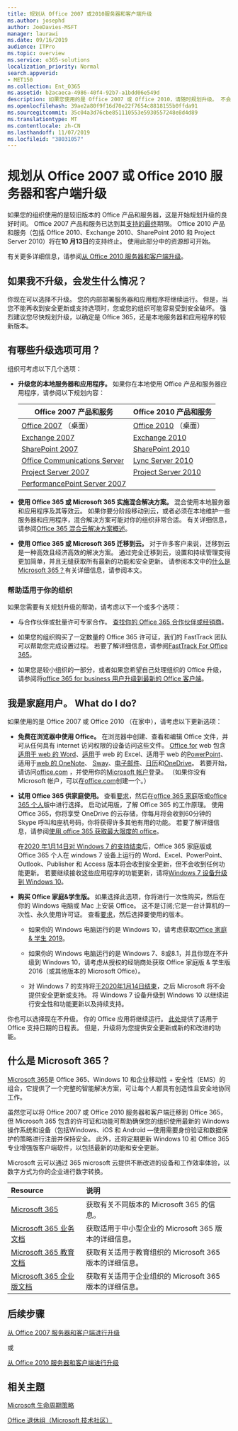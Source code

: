 ```yaml
---
title: 规划从 Office 2007 或2010服务器和客户端升级
ms.author: josephd
author: JoeDavies-MSFT
manager: laurawi
ms.date: 09/16/2019
audience: ITPro
ms.topic: overview
ms.service: o365-solutions
localization_priority: Normal
search.appverid:
- MET150
ms.collection: Ent_O365
ms.assetid: b2acaeca-4986-40f4-92b7-a1bdd06e549d
description: 如果您使用的是 Office 2007 或 Office 2010，请随时规划升级。 不会堵塞过期和不受支持的应用程序和服务器。 使用这些资源开始使用您的计划。
ms.openlocfilehash: 39ae2a80f9f16d70e22f7654c8818155b0ffda91
ms.sourcegitcommit: 35c04a3d76cbe851110553e5930557248e8d4d89
ms.translationtype: MT
ms.contentlocale: zh-CN
ms.lasthandoff: 11/07/2019
ms.locfileid: "38031057"
---
```

# <a name="plan-your-upgrade-from-office-2007-or-office-2010-servers-and-clients"></a>规划从 Office 2007 或 Office 2010 服务器和客户端升级

如果您的组织使用的是较旧版本的 Office 产品和服务器，这是开始规划升级的良好时间。 Office 2007 产品和服务已达到其[支持的最终](upgrade-from-office-2007-servers-and-products.md)期限。 Office 2010 产品和服务（包括 Office 2010、Exchange 2010、SharePoint 2010 和 Project Server 2010）将在**10 月13日**的支持终止。 使用此部分中的资源即可开始。

有关更多详细信息，请参阅[从 Office 2010 服务器和客户端升级](upgrade-from-office-2010-servers-and-products.md)。

## <a name="what-happens-if-i-dont-upgrade"></a>如果我不升级，会发生什么情况？

你现在可以选择不升级。 您的内部部署服务器和应用程序将继续运行。 但是，当您不能再收到安全更新或支持选项时，您或您的组织可能容易受到安全破坏。 强烈建议您尽快规划升级，以确定是 Office 365，还是本地服务器和应用程序的较新版本。

## <a name="what-upgrade-options-are-available"></a>有哪些升级选项可用？      

组织可考虑以下几个选项：

- **升级您的本地服务器和应用程序。** 如果你在本地使用 Office 产品和服务器应用程序，请参阅以下规划内容：<br/> 

    
    |Office 2007 产品和服务  |Office 2010 产品和服务  |
    |---------|---------|
    |[Office 2007](https://docs.microsoft.com/DeployOffice/office-2007-end-support-roadmap) （桌面） | [Office 2010](https://docs.microsoft.com/DeployOffice/office-2010-end-support-roadmap) （桌面） |
    |[Exchange 2007](exchange-2007-end-of-support.md) |[Exchange 2010](exchange-2010-end-of-support.md) |
    |[SharePoint 2007](sharepoint-2007-end-of-support.md) |[SharePoint 2010](upgrade-from-sharepoint-2010.md) |
    |[Office Communications Server](https://docs.microsoft.com/skypeforbusiness/plan-your-deployment/upgrade) |[Lync Server 2010](https://docs.microsoft.com/skypeforbusiness/plan-your-deployment/upgrade) |
    |[Project Server 2007](project-server-2007-end-of-support.md) |[Project Server 2010](project-server-2010-end-of-support.md) |
    |[PerformancePoint Server 2007](pps-2007-end-of-support.md) | |
 
- **使用 Office 365 或 Microsoft 365 实施混合解决方案。** 混合使用本地服务器和应用程序及其等效云。 如果你要分阶段移动到云，或者必须在本地维护一些服务器和应用程序，混合解决方案可能对你的组织非常合适。 有关详细信息，请参阅[Office 365 混合云解决方案概述](hybrid-cloud-overview.md)。 
    
- **使用 Office 365 或 Microsoft 365 迁移到云。** 对于许多客户来说，迁移到云是一种高效且经济高效的解决方案。 通过完全迁移到云，设置和持续管理变得更加简单，并且无缝获取所有最新的功能和安全更新。 请参阅本文中的[什么是 Microsoft 365？](#what-is-microsoft-365)有关详细信息，请参阅本文。
    
### <a name="help-is-available-for-your-organization"></a>帮助适用于你的组织

如果您需要有关规划升级的帮助，请考虑以下一个或多个选项：

- 与合作伙伴或批量许可专家合作。 [查找你的 Office 365 合作伙伴或经销商](https://support.office.com/article/b6c18a9b-2aed-4c84-9d75-af709160258c.aspx)。 

- 如果您的组织购买了一定数量的 Office 365 许可证，我们的 FastTrack 团队可以帮助您完成设置过程。 若要了解详细信息，请参阅[FastTrack For Office 365](https://www.microsoft.com/fasttrack/microsoft-365/office-365)。

- 如果您是较小组织的一部分，或者如果您希望自己处理组织的 Office 升级，请参阅将[office 365 for business 用户升级到最新的 Office 客户端](https://docs.microsoft.com/office365/admin/setup/upgrade-users-to-latest-office-client)。 
  
## <a name="im-a-home-user-what-do-i-do"></a>我是家庭用户。 What do I do?

如果使用的是 Office 2007 或 Office 2010 （在家中），请考虑以下更新选项：

- **免费在浏览器中使用 Office。** 在浏览器中创建、查看和编辑 Office 文件，并可从任何具有 internet 访问权限的设备访问这些文件。 [Office for](https://products.office.com/office-online/documents-spreadsheets-presentations-office-online) web 包含[适用于 web 的 Word](https://go.microsoft.com/fwlink/p/?linkid=746664)、[适用](https://go.microsoft.com/fwlink/p/?linkid=746665)于 web 的 Excel、适用于 web 的[PowerPoint](https://go.microsoft.com/fwlink/p/?linkid=746666)、适用于[web 的 OneNote](https://go.microsoft.com/fwlink/p/?linkid=746674)、 [Sway](https://go.microsoft.com/fwlink/p/?linkid=746675)、[电子邮件](https://go.microsoft.com/fwlink/p/?linkid=746676)、[日历](https://go.microsoft.com/fwlink/p/?linkid=746678)和[OneDrive](https://go.microsoft.com/fwlink/p/?linkid=746679)。 若要开始，请访问[office.com](https://office.com) ，并使用你的[Microsoft 帐户](https://account.microsoft.com/account)登录。 （如果你没有 Microsoft 帐户，可以在[office.com](https://office.com)创建一个。）

- **试用 Office 365 供家庭使用。** 查看[要求](https://www.microsoft.com/p/office-365-home/cfq7ttc0k5dm?rtc=1&activetab=pivot:techspecstab)，然后在[office 365 家庭](https://www.microsoft.com/p/office-365-home/cfq7ttc0k5dm)版或[office 365 个人](https://www.microsoft.com/p/office-365-personal/cfq7ttc0k5bf)版中进行选择。 启动试用版，了解 Office 365 的工作原理。 使用 Office 365，你将享受 OneDrive 的云存储，你每月将会收到60分钟的 Skype 呼叫和座机号码，你将获得许多其他有用的功能。 若要了解详细信息，请参阅[使用 office 365 获取最大限度的 office](https://products.office.com/compare-all-microsoft-office-products?&activetab=tab%3aprimaryr1)。

   在[2020 年1月14日对 Windows 7 的支持结束](https://www.microsoft.com/windowsforbusiness/end-of-windows-7-support)后，Office 365 家庭版或 Office 365 个人在 windows 7 设备上运行的 Word、Excel、PowerPoint、Outlook、Publisher 和 Access 版本将会收到安全更新，但不会收到任何功能更新。 若要继续接收这些应用程序的功能更新，请将[Windows 7 设备升级到 Windows 10](https://support.microsoft.com/help/12435/windows-10-upgrade-faq)。
    
- **购买 Office 家庭&amp;学生版。** 如果选择此选项，你将进行一次性购买，然后在你的 Windows 电脑或 Mac 上安装 Office。 这不是订阅;它是一台计算机的一次性、永久使用许可证。 查看[要求](https://office.com/systemrequirements)，然后选择要使用的版本。

    - 如果你的 Windows 电脑运行的是 Windows 10，请考虑获取[Office 家庭 & 学生 2019](https://www.microsoft.com/p/office-home-student-2019/cfq7ttc0k7c8)。

    - 如果你的 Windows 电脑运行的是 Windows 7、8或8.1，并且你现在不升级到 Windows 10，请考虑从授权的经销商处获取 Office 家庭版 & 学生版2016（或其他版本的 Microsoft Office）。
     
     - 对 Windows 7 的支持将[于2020年1月14日结束](https://www.microsoft.com/windowsforbusiness/end-of-windows-7-support)，之后 Microsoft 将不会提供安全更新或支持。 将 Windows 7 设备升级到 Windows 10 以继续进行安全性和功能更新以及持续支持。

你也可以选择现在不升级。 你的 Office 应用将继续运行。 [此处](https://go.microsoft.com/fwlink/p/?linkid=2085724)提供了适用于 Office 支持日期的日程表。 但是，升级将为您提供安全更新或新的和改进的功能。
   
## <a name="what-is-microsoft-365"></a>什么是 Microsoft 365？

[Microsoft 365](https://www.microsoft.com/microsoft-365)是 Office 365、Windows 10 和企业移动性 + 安全性（EMS）的组合，它提供了一个完整的智能解决方案，可让每个人都具有创造性且安全地协同工作。 
  
虽然您可以将 Office 2007 或 Office 2010 服务器和客户端迁移到 Office 365，但 Microsoft 365 包含的许可证和功能可帮助确保您的组织使用最新的 Windows 操作系统和设备（包括Windows、iOS 和 Android —使用需要身份验证和数据保护的策略进行注册并保持安全。 此外，还将定期更新 Windows 10 和 Office 365 专业增强版客户端软件，以包括最新的功能和安全更新。
  
Microsoft 云可以通过 365 microsoft 云提供不断改进的设备和工作效率体验，以数字方式为你的企业进行数字转换。
  
|**Resource**|**说明**|
|:-----|:-----|
|[Microsoft 365](https://www.microsoft.com/microsoft-365) <br/> |获取有关不同版本的 Microsoft 365 的信息。  <br/> |
|[Microsoft 365 业务文档](https://docs.microsoft.com/microsoft-365/business/) <br/> |获取适用于中小型企业的 Microsoft 365 版本的详细信息。  <br/> |
|[Microsoft 365 教育文档](https://docs.microsoft.com/microsoft-365/education/) <br/> |获取有关适用于教育组织的 Microsoft 365 版本的详细信息。  <br/> |
|[Microsoft 365 企业版文档](https://docs.microsoft.com/microsoft-365/enterprise/) <br/> |获取有关适用于企业组织的 Microsoft 365 版本的详细信息。  <br/> |

## <a name="next-step"></a>后续步骤

[从 Office 2007 服务器和客户端进行升级](upgrade-from-office-2007-servers-and-products.md)

或

[从 Office 2010 服务器和客户端进行升级](upgrade-from-office-2010-servers-and-products.md)
   
## <a name="related-topics"></a>相关主题
  
[Microsoft 生命周期策略](https://go.microsoft.com/fwlink/?linkid=865200)

[Office 退休组（Microsoft 技术社区）](https://go.microsoft.com/fwlink/?linkid=842065)




